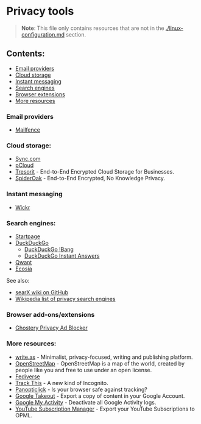 # Privacy tools

> **Note**: This file only contains resources that are not in the [./linux-configuration.md](./linux-configuration.md) section.

## Contents:

- [Email providers](#email-providers)
- [Cloud storage](#cloud-storage)
- [Instant messaging](#instant-messaging)
- [Search engines](#search-engines)
- [Browser extensions](#browser-extensions)
- [More resources](#more-resources)

### Email providers

- [Mailfence](https://mailfence.com/)

### Cloud storage:

- [Sync.com](https://www.sync.com/)
- [pCloud](https://www.pcloud.com/)
- [Tresorit](https://www.tresorit.com/) - End-to-End Encrypted Cloud Storage for Businesses.
- [SpiderOak](https://spideroak.com/) - End-to-End Encrypted, No Knowledge Privacy.

### Instant messaging

- [Wickr](https://wickr.com/)

### Search engines:

- [Startpage](https://www.startpage.com/)
- [DuckDuckGo](https://duckduckgo.com/)
  - [DuckDuckGo !Bang](https://duckduckgo.com/bang)
  - [DuckDuckGo Instant Answers](https://duck.co/ia)
- [Qwant](http://qwant.com/)
- [Ecosia](https://www.ecosia.org/)

See also:

- [searX wiki on GitHub](https://github.com/asciimoo/searx/wiki/possible-search-engines)
- [Wikipedia list of privacy search engines](https://en.wikipedia.org/wiki/List_of_search_engines#Privacy_search_engines)

### Browser add-ons/extensions

- [Ghostery Privacy Ad Blocker](https://www.ghostery.com/)

### More resources:

- [write.as](https://write.as/) - Minimalist, privacy-focused, writing and publishing platform.
- [OpenStreetMap](https://www.openstreetmap.org) - OpenStreetMap is a map of the world, created by people like you and free to use under an open license.
- [Fediverse](https://fediverse.party/)
- [Track This](https://trackthis.link) - A new kind of Incognito.
- [Panopticlick](https://panopticlick.eff.org/) - Is your browser safe against tracking?
- [Google Takeout](https://takeout.google.com/) - Export a copy of content in your Google Account.
- [Google My Activity](https://myactivity.google.com/myactivity) - Deactivate all Google Activity logs.
- [YouTube Subscription Manager](https://www.youtube.com/subscription_manager) - Export your YouTube Subscriptions to OPML.
